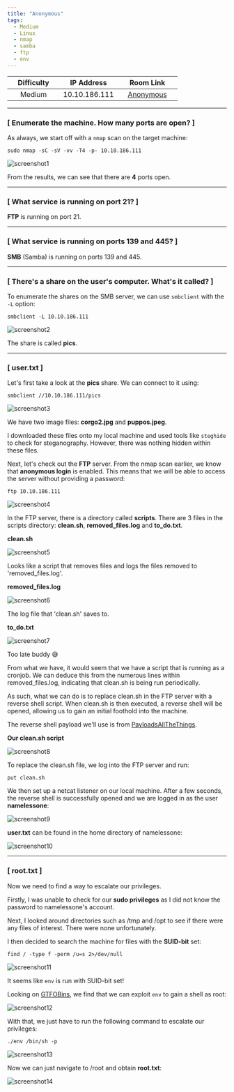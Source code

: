 ```yaml
---
title: "Anonymous"
tags:
  - Medium
  - Linux
  - nmap
  - samba
  - ftp
  - env
---
```


|  | Difficulty |  |  IP Address   |  | Room Link |  |
|--| :--------: |--|:------------: |--| :--------:|--|
|  |   Medium   |  | 10.10.186.111 |  | [Anonymous](https://tryhackme.com/room/anonymous) |  |

---

### [ Enumerate the machine.  How many ports are open? ]

As always, we start off with a `nmap` scan on the target machine:

```
sudo nmap -sC -sV -vv -T4 -p- 10.10.186.111
```

![screenshot1](../assets/images/anonymous/screenshot1.png)

From the results, we can see that there are **4** ports open.

---

### [ What service is running on port 21? ]

**FTP** is running on port 21.

---

### [ What service is running on ports 139 and 445? ]

**SMB** (Samba) is running on ports 139 and 445.

---

### [ There's a share on the user's computer.  What's it called? ]

To enumerate the shares on the SMB server, we can use `smbclient` with the `-L` option:

```
smbclient -L 10.10.186.111
```

![screenshot2](../assets/images/anonymous/screenshot2.png)

The share is called **pics**.

---

### [ user.txt ]

Let's first take a look at the **pics** share. We can connect to it using:

```
smbclient //10.10.186.111/pics
```

![screenshot3](../assets/images/anonymous/screenshot3.png)

We have two image files: **corgo2.jpg** and **puppos.jpeg**.

I downloaded these files onto my local machine and used tools like `steghide` to check for steganography. However, there was nothing hidden within these files.

Next, let's check out the **FTP** server. From the nmap scan earlier, we know that **anonymous login** is enabled. This means that we will be able to access the server without providing a password:

```
ftp 10.10.186.111
```

![screenshot4](../assets/images/anonymous/screenshot4.png)

In the FTP server, there is a directory called **scripts**. There are 3 files in the scripts directory: **clean.sh**, **removed_files.log** and **to_do.txt**.

**clean.sh**

![screenshot5](../assets/images/anonymous/screenshot5.png)

Looks like a script that removes files and logs the files removed to 'removed_files.log'.

**removed_files.log**

![screenshot6](../assets/images/anonymous/screenshot6.png)

The log file that 'clean.sh' saves to.

**to_do.txt**

![screenshot7](../assets/images/anonymous/screenshot7.png)

Too late buddy :sweat_smile:

From what we have, it would seem that we have a script that is running as a cronjob. We can deduce this from the numerous lines within removed_files.log, indicating that clean.sh is being run periodically.

As such, what we can do is to replace clean.sh in the FTP server with a reverse shell script. When clean.sh is then executed, a reverse shell will be opened, allowing us to gain an initial foothold into the machine.

The reverse shell payload we'll use is from [PayloadsAllTheThings](https://github.com/swisskyrepo/PayloadsAllTheThings/blob/master/Methodology%20and%20Resources/Reverse%20Shell%20Cheatsheet.md).

**Our clean.sh script**

![screenshot8](../assets/images/anonymous/screenshot8.png)

To replace the clean.sh file, we log into the FTP server and run:

```
put clean.sh
```

We then set up a netcat listener on our local machine. After a few seconds, the reverse shell is successfully opened and we are logged in as the user **namelessone**:

![screenshot9](../assets/images/anonymous/screenshot9.png)

**user.txt** can be found in the home directory of namelessone:

![screenshot10](../assets/images/anonymous/screenshot10.png)

---

### [ root.txt ]

Now we need to find a way to escalate our privileges.

Firstly, I was unable to check for our **sudo privileges** as I did not know the password to namelessone's account.

Next, I looked around directories such as /tmp and /opt to see if there were any files of interest. There were none unfortunately.

I then decided to search the machine for files with the **SUID-bit** set:

```
find / -type f -perm /u=s 2>/dev/null
```

![screenshot11](../assets/images/anonymous/screenshot11.png)

It seems like `env` is run with SUID-bit set!

Looking on [GTFOBins](https://gtfobins.github.io/gtfobins/env/), we find that we can exploit `env` to gain a shell as root:

![screenshot12](../assets/images/anonymous/screenshot12.png)

With that, we just have to run the following command to escalate our privileges:

```
./env /bin/sh -p
```

![screenshot13](../assets/images/anonymous/screenshot13.png)

Now we can just navigate to /root and obtain **root.txt**:

![screenshot14](../assets/images/anonymous/screenshot14.png)

